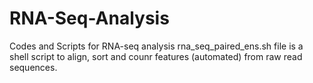 # RNA-Seq-Analysis
Codes and Scripts for RNA-seq analysis
rna_seq_paired_ens.sh file is a shell script to align, sort and counr features (automated) from raw read sequences.
